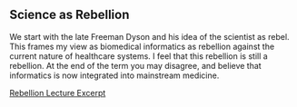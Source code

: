 <h2>Science as Rebellion</h2>
<p>We start with the late Freeman Dyson and his idea of the scientist as rebel. This frames my view as biomedical informatics as rebellion against the current nature of healthcare systems. I feel that this rebellion is still a rebellion. At the end of the term you may disagree, and believe that informatics is now integrated into mainstream medicine.</p>
<p><a class="" title="Link" href="https://youtu.be/XFda0Rh1URM" target="_blank" rel="noopener">Rebellion Lecture Excerpt</a></p>
